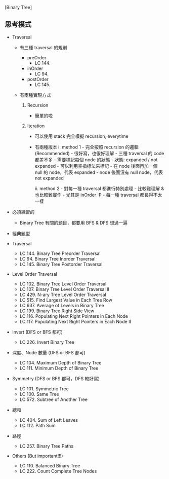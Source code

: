 [Binary Tree]

## 思考模式
- Traversal
    - 有三種 traversal 的規則
        - preOrder
            - LC 144.
        - inOrder
            - LC 94.
        - postOrder
            - LC 145.
    
    - 有兩種實現方式
        1. Recursion
            - 簡單的啦
               
        2. Iteration 
            - 可以使用 stack 完全模擬 recursion, everytime
            - 有兩種版本 
                i. method 1 
                    - 完全按照 recursion 的邏輯 (Recommended)
                    - 很好寫，也很好理解
                    - 三種 traversal 的 code 都差不多
                    - 需要標記每個 node 的狀態
                        - 狀態: expanded / not expanded
                        - 可以利用空指標法來標記
                            - 在 node 後面再加一個 null 的 node，代表 expanded
                            - node 後面沒有 null node，代表 not expanded

                ii. method 2
                    - 對每一種 traversal 都進行特別處理
                    - 比較難理解 & 也比較難實作
                        - 尤其是 inOrder :P
                    - 每一種 traversal 都長得不太一樣
     
- 必須練習的
    - Binary Tree 有關的題目，都要用 BFS & DFS 想過一遍

- 經典題型
- Traversal 
    - LC 144. Binary Tree Preorder Traversal
    - LC 94. Binary Tree Inorder Traversal
    - LC 145. Binary Tree Postorder Traversal

- Level Order Traversal
    - LC 102. Binary Tree Level Order Traversal
    - LC 107. Binary Tree Level Order Traversal II
    - LC 429. N-ary Tree Level Order Traversal
    - LC 515. Find Largest Value in Each Tree Row
    - LC 637. Average of Levels in Binary Tree
    - LC 199. Binary Tree Right Side View
    - LC 116. Populating Next Right Pointers in Each Node
    - LC 117. Populating Next Right Pointers in Each Node II
 
- Invert (DFS or BFS 都可)
    - LC 226. Invert Binary Tree

- 深度、Node 數量 (DFS or BFS 都可)
    - LC 104. Maximum Depth of Binary Tree
    - LC 111. Minimum Depth of Binary Tree
    
- Symmetry (DFS or BFS 都可，DFS 較好寫)
    - LC 101. Symmetric Tree
    - LC 100. Same Tree
    - LC 572. Subtree of Another Tree

- 總和
    - LC 404. Sum of Left Leaves
    - LC 112. Path Sum

- 路徑
    - LC 257. Binary Tree Paths
 
- Others (But important!!!)
    - LC 110. Balanced Binary Tree
    - LC 222. Count Complete Tree Nodes
